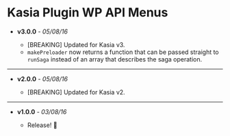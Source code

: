 # Kasia Plugin WP API Menus

- __v3.0.0__ - _05/08/16_

    - [BREAKING] Updated for Kasia v3.
    - `makePreloader` now returns a function that can be passed straight to `runSaga` instead
    of an array that describes the saga operation.

---

- __v2.0.0__ - _05/08/16_

    - [BREAKING] Updated for Kasia v2.

---

- __v1.0.0__ - _03/08/16_

    - Release! :tophat:
